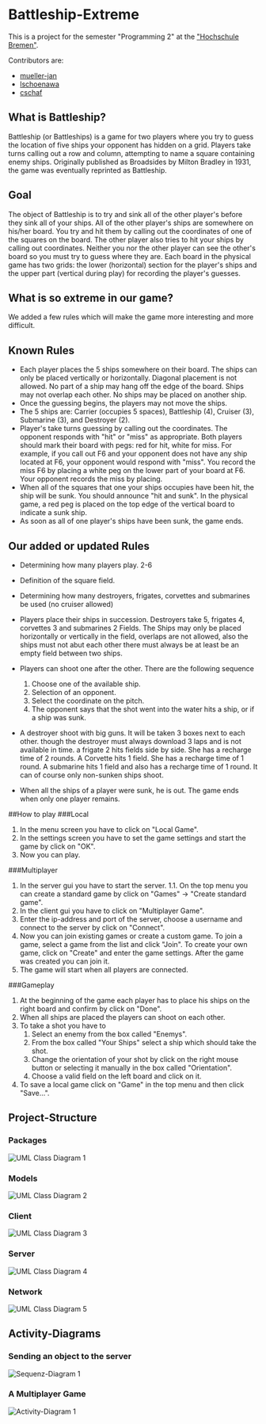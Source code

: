 # Battleship-Extreme
This is a project for the semester "Programming 2" at the ["Hochschule Bremen"](http://www.hs-bremen.de/).

Contributors are:
* [mueller-jan](https://github.com/mueller-jan/)
* [lschoenawa](https://github.com/lschoenawa/)
* [cschaf](https://github.com/cschaf/)

## What is Battleship?
Battleship (or Battleships) is a game for two players where you try to guess the location of five ships your opponent has hidden on a grid. Players take turns calling out a row and column, attempting to name a square containing enemy ships. Originally published as Broadsides by Milton Bradley in 1931, the game was eventually reprinted as Battleship.
## Goal
The object of Battleship is to try and sink all of the other player's before they sink all of your ships. All of the other player's ships are somewhere on his/her board.  You try and hit them by calling out the coordinates of one of the squares on the board.  The other player also tries to hit your ships by calling out coordinates.  Neither you nor the other player can see the other's board so you must try to guess where they are.  Each board in the physical game has two grids:  the lower (horizontal) section for the player's ships and the upper part (vertical during play) for recording the player's guesses.
## What is so extreme in our game?
We added a few rules which will make the game more interesting and more difficult.
## Known Rules
* Each player places the 5 ships somewhere on their board. The ships can only be placed vertically or horizontally. Diagonal placement is not allowed. No part of a ship may hang off the edge of the board.  Ships may not overlap each other.  No ships may be placed on another ship. 
* Once the guessing begins, the players may not move the ships.
* The 5 ships are:  Carrier (occupies 5 spaces), Battleship (4), Cruiser (3), Submarine (3), and Destroyer (2).
* Player's take turns guessing by calling out the coordinates. The opponent responds with "hit" or "miss" as appropriate.  Both players should mark their board with pegs:  red for hit, white for miss. For example, if you call out F6 and your opponent does not have any ship located at F6, your opponent would respond with "miss".  You record the miss F6 by placing a white peg on the lower part of your board at F6.  Your opponent records the miss by placing.
* When all of the squares that one your ships occupies have been hit, the ship will be sunk.   You should announce "hit and sunk".  In the physical game, a red peg is placed on the top edge of the vertical board to indicate a sunk ship. 
* As soon as all of one player's ships have been sunk, the game ends.

## Our added or updated Rules
* Determining how many players play. 2-6
* Definition of the square field.
* Determining how many destroyers, frigates, corvettes and submarines be used (no cruiser allowed)
* Players place their ships in succession. Destroyers take 5, frigates 4, corvettes 3 and submarines 2 Fields. The Ships may only be placed horizontally or vertically in the field, overlaps
are not allowed, also the ships must not abut each other there must always be at least
be an empty field between two ships.
* Players can shoot one after the other. There are the following sequence

  1.  Choose one of the available ship.
  2.  Selection of an opponent.
  3.  Select the coordinate on the pitch.
  4.  The opponent says that the shot went into the water hits a ship, or if a ship was sunk.

* A destroyer shoot with big guns. It will be taken 3 boxes next to each other. though
the destroyer must always download 3 laps and is not available in time. a frigate
2 hits fields side by side. She has a recharge time of 2 rounds. A Corvette hits 1 field. She has a recharge time of 1 round. A submarine hits 1 field and also has a recharge time of 1 round. It can of course only non-sunken ships shoot.
* When all the ships of a player were sunk, he is out. The game ends when only one player remains.


##How to play
###Local
  1. In the menu screen you have to click on "Local Game".
  2. In the settings screen you have to set the game settings and start the game by click on "OK".
  3. Now you can play.

###Multiplayer
  1. In the server gui you have to start the server.
  1.1. On the top menu you can create a standard game by click on "Games" -> "Create standard game".
  2. In the client gui you have to click on "Multiplayer Game".
  3. Enter the ip-address and port of the server, choose a username and connect to the server by click on "Connect".
  4. Now you can join existing games or create a custom game. To join a game, select a game from the list and click "Join". To create your own game, click on "Create" and enter the game settings. After the game was created you can join it.
  5. The game will start when all players are connected.

###Gameplay
1. At the beginning of the game each player has to place his ships on the right board and confirm by click on "Done".
2. When all ships are placed the players can shoot on each other.
3. To take a shot you have to
	1. Select an enemy from the box called "Enemys".
	2. From the box called "Your Ships" select a ship which should take the shot.
	3. Change the orientation of your shot by click on the right mouse button or selecting it manually in the box called "Orientation".
	4. Choose a valid field on the left board and click on it.
4. To save a local game click on "Game" in the top menu and then click "Save...".

## Project-Structure
### Packages
![UML Class Diagram 1](https://raw.githubusercontent.com/cschaf/battleship-extreme/develop/documentation/uml_diagram_packages.png)
### Models
![UML Class Diagram 2](https://raw.githubusercontent.com/cschaf/battleship-extreme/develop/documentation/uml_diagram_model.png)
### Client
![UML Class Diagram 3](https://raw.githubusercontent.com/cschaf/battleship-extreme/develop/documentation/uml_diagram_client.png)
### Server
![UML Class Diagram 4](https://raw.githubusercontent.com/cschaf/battleship-extreme/develop/documentation/uml_diagram_server.png)
### Network
![UML Class Diagram 5](https://raw.githubusercontent.com/cschaf/battleship-extreme/develop/documentation/uml_diagram_network.png)

## Activity-Diagrams
### Sending an object to the server
![Sequenz-Diagram 1](https://raw.githubusercontent.com/cschaf/battleship-extreme/develop/documentation/sequencediagram_send_object_over_network.png)

### A Multiplayer Game
![Activity-Diagram 1](https://raw.githubusercontent.com/cschaf/battleship-extreme/develop/documentation/activity_diagram_game.png)


